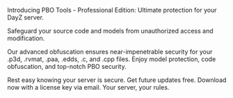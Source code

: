 Introducing PBO Tools - Professional Edition: Ultimate protection for your DayZ server.

Safeguard your source code and models from unauthorized access and modification.

Our advanced obfuscation ensures near-impenetrable security for your .p3d, .rvmat, .paa, .edds, .c, and .cpp files. Enjoy model protection, code obfuscation, and top-notch PBO security.

Rest easy knowing your server is secure. Get future updates free. Download now with a license key via email. Your server, your rules.

